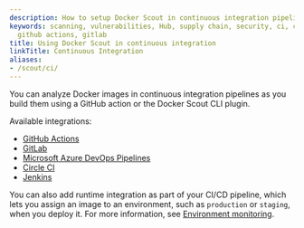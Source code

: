 ```yaml
---
description: How to setup Docker Scout in continuous integration pipelines
keywords: scanning, vulnerabilities, Hub, supply chain, security, ci, continuous integration,
  github actions, gitlab
title: Using Docker Scout in continuous integration
linkTitle: Continuous Integration
aliases:
- /scout/ci/
---
```


You can analyze Docker images in continuous integration pipelines as you build
them using a GitHub action or the Docker Scout CLI plugin.

Available integrations:

- [GitHub Actions](gha.md)
- [GitLab](gitlab.md)
- [Microsoft Azure DevOps Pipelines](azure.md)
- [Circle CI](circle-ci.md)
- [Jenkins](jenkins.md)

You can also add runtime integration as part of your CI/CD pipeline, which lets
you assign an image to an environment, such as `production` or `staging`, when
you deploy it. For more information, see [Environment monitoring](../environment/_index.md).
